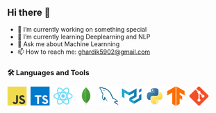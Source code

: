## Hi there 👋

- 🔭 I’m currently working on something special
- 🌱 I’m currently learning Deeplearning and NLP
- 💬 Ask me about   Machine Learnning
- 📫 How to reach me: ghardik5902@gmail.com

### 🛠️ Languages and Tools
 <div> 
  <img src="https://github.com/devicons/devicon/blob/master/icons/javascript/javascript-original.svg" title="JS" alt="JS" width="45" height="45"/>&nbsp;
  <img src="https://github.com/devicons/devicon/blob/master/icons/typescript/typescript-original.svg" title="TS" alt="JS" width="45" height="45"/>&nbsp;
  <img src="https://github.com/devicons/devicon/blob/master/icons/react/react-original.svg" title="React" alt="React" width="45" height="45"/>&nbsp;
  <img src="https://github.com/devicons/devicon/blob/master/icons/mongodb/mongodb-original.svg" title="Redux" alt="Redux " width="45" height="45"/>&nbsp;
   <img src="https://github.com/devicons/devicon/blob/master/icons/mysql/mysql-original.svg" title="MySQL"  alt="MySQL" width="45" height="45"/>&nbsp;
  <img src="https://github.com/devicons/devicon/blob/master/icons/materialui/materialui-original.svg" title="Material UI" alt="Material UI" width="45" height="45"/>&nbsp;
  <img src="https://github.com/devicons/devicon/blob/master/icons/python/python-original.svg" title="Python" **alt="Python" width="45" height="45"/>
  <img src="https://github.com/devicons/devicon/blob/master/icons/tensorflow/tensorflow-original.svg" title="TF"  alt="TF" width="45" height="45"/>&nbsp;
   <img src="https://github.com/devicons/devicon/blob/master/icons/git/git-original.svg" title="Git" **alt="Git" width="45" height="45"/>
 
</div>
